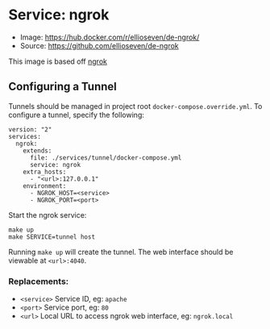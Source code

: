 # Service: ngrok

- Image: https://hub.docker.com/r/ellioseven/de-ngrok/
- Source: https://github.com/ellioseven/de-ngrok

This image is based off [ngrok](hhttps://ngrok.com)

## Configuring a Tunnel

Tunnels should be managed in project root `docker-compose.override.yml`. To
configure a tunnel, specify the following:

```
version: "2"
services:
  ngrok:
    extends:
      file: ./services/tunnel/docker-compose.yml
      service: ngrok
    extra_hosts:
      - "<url>:127.0.0.1"
    environment:
      - NGROK_HOST=<service>
      - NGROK_PORT=<port>
```

Start the ngrok service:

```
make up
make SERVICE=tunnel host
```

Running `make up` will create the tunnel. The web interface should be viewable
at `<url>:4040`.

### Replacements:

- `<service>` Service ID, eg: `apache`
- `<port>` Service port, eg: `80`
- `<url>` Local URL to access ngrok web interface, eg: `ngrok.local`
